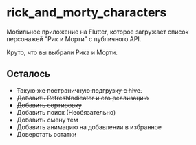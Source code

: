 # rick_and_morty_characters

Мобильное приложение на Flutter, которое загружает список персонажей "Рик и Морти" с публичного API.

Круто, что вы выбрали Рика и Морти.

## Осталось

* ~~Такую же постраничную подгрузку с hive.~~
* ~~Добавить RefreshIndicator и его реализацию~~
* ~~Добавить сортировку~~
* Добавить поиск (Необязательно)
* Добавить смену тем
* Добавить анимацию на добавлении в избранное
* Доверстать остатки
